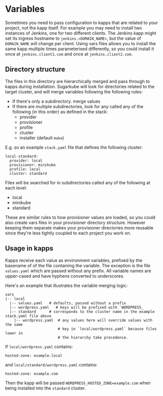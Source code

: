 # Variables
Sometimes you need to pass configuration to kapps that are related to your 
project, not the kapp itself. For example you may need to install two instances
of Jenkins, one for two different clients. The Jenkins kapp might set its 
ingress hostname to `jenkins.<DOMAIN_NAME>`, but the value of `DOMAIN_NAME` 
will change per client. Using vars files allows you to install the same kapp
multiple times parameterised differently, so you could install it once at 
`jenkins.client1.com` and once at `jenkins.client2.com`. 

## Directory structure
The files in this directory are hierarchically merged and pass through to kapps
during installation. Sugarkube will look for directories related to the target 
cluster, and will merge variables following the following rules:

* If there's only a subdirectory. merge values
* If there are multiple subdirectories, look for any called any of the 
  following (in this order) as defined in the stack:
  * provider
  * provisioner
  * profile
  * cluster
  * installer (default `make`)  

E.g. so an example `stack.yaml` file that defines the following cluster:
```
local-standard:
  provider: local
  provisioner: minikube
  profile: local
  cluster: standard
```
Files will be searched for in subdirectories called any of the following at 
each level:
* local
* minikube
* standard

These are similar rules to how provisioner values are loaded, so you could also
create vars files in your provisioner directory structure. However keeping them
separate makes your provisioner directories more reusable since they're less
tightly coupled to each project you work on. 

## Usage in kapps
Kapps receive each value as environment variables, prefixed by the basename of 
of the file containing the variable. The exception is the file `values.yaml`
which are passed without any prefix. All variable names are upper-cased and have
hyphens converted to underscores.

Here's an example that illustrates the variable merging logic:
```
vars
|-- local
  |-- values.yaml   # defaults, passed without a prefix
  |-- wordpress.yaml   # keys will be prefixed with `WORDPRESS_
  |-- standard      # corresponds to the cluster name in the example stack.yaml file above
    |-- wordpress.yaml  # any values here will override values with the same 
                        # key in `local/wordpress.yaml` because files lower in 
                        # the hierarchy take precedence. 
```
If `local/wordpress.yaml` contains:
```
hosted-zone: example.local
```
and `local/standard/wordpress.yaml` contains:
```
hosted-zone: example.com
```
Then the kapp will be passed `WORDPRESS_HOSTED_ZONE=example.com` when being 
installed into the `standard` cluster.